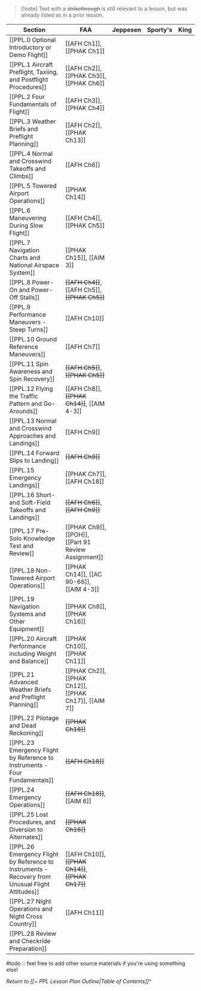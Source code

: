 > [!note] Text with a ~~strikethrough~~ is still relevant to a lesson, but was already listed as in a prior lesson.

| Section                                                                                          | FAA                                                   | Jeppesen | Sporty's | King |
| ------------------------------------------------------------------------------------------------ | ----------------------------------------------------- | -------- | -------- | ---- |
| [[PPL.0 Optional Introductory or Demo Flight]]                                                   | [[AFH Ch1]], [[PHAK Ch1]]                             |          |          |      |
| [[PPL.1 Aircraft Preflight, Taxiing, and Postflight Procedures]]                                 | [[AFH Ch2]], [[PHAK Ch3]], [[PHAK Ch6]]               |          |          |      |
| [[PPL.2 Four Fundamentals of Flight]]                                                            | [[AFH Ch3]], [[PHAK Ch4]]                             |          |          |      |
| [[PPL.3 Weather Briefs and Preflight Planning]]                                                  | [[AFH Ch2]], [[PHAK Ch13]]                            |          |          |      |
| [[PPL.4 Normal and Crosswind Takeoffs and Climbs]]                                               | [[AFH Ch6]]                                           |          |          |      |
| [[PPL.5 Towered Airport Operations]]                                                             | [[PHAK Ch14]]                                         |          |          |      |
| [[PPL.6 Maneuvering During Slow Flight]]                                                         | [[AFH Ch4]], [[PHAK Ch5]]                             |          |          |      |
| [[PPL.7 Navigation Charts and National Airspace System]]                                         | [[PHAK Ch15]], [[AIM 3]]                              |          |          |      |
| [[PPL.8 Power-On and Power-Off Stalls]]                                                          | ~~[[AFH Ch4]]~~, [[AFH Ch5]], ~~[[PHAK Ch5]]~~        |          |          |      |
| [[PPL.9 Performance Maneuvers - Steep Turns]]                                                    | [[AFH Ch10]]                                          |          |          |      |
| [[PPL.10 Ground Reference Maneuvers]]                                                            | [[AFH Ch7]]                                           |          |          |      |
| [[PPL.11 Spin Awareness and Spin Recovery]]                                                      | ~~[[AFH Ch5]]~~, ~~[[PHAK Ch5]]~~                     |          |          |      |
| [[PPL.12 Flying the Traffic Pattern and Go-Arounds]]                                             | [[AFH Ch8]], ~~[[PHAK Ch14]]~~, [[AIM 4-3]]           |          |          |      |
| [[PPL.13 Normal and Crosswind Approaches and Landings]]                                          | [[AFH Ch9]]                                           |          |          |      |
| [[PPL.14 Forward Slips to Landing]]                                                              | ~~[[AFH Ch9]]~~                                       |          |          |      |
| [[PPL.15 Emergency Landings]]                                                                    | [[PHAK Ch7]], [[AFH Ch18]]                            |          |          |      |
| [[PPL.16 Short- and Soft-Field Takeoffs and Landings]]                                           | ~~[[AFH Ch6]]~~, ~~[[AFH Ch9]]~~                      |          |          |      |
| [[PPL.17 Pre-Solo Knowledge Test and Review]]                                                    | [[PHAK Ch9]], [[POH]], [[Part 91 Review Assignment]]  |          |          |      |
| [[PPL.18 Non-Towered Airport Operations]]                                                        | [[PHAK Ch14]], [[AC 90-66]], [[AIM 4-3]]              |          |          |      |
| [[PPL.19 Navigation Systems and Other Equipment]]                                                | [[PHAK Ch8]], [[PHAK Ch16]]                           |          |          |      |
| [[PPL.20 Aircraft Performance including Weight and Balance]]                                     | [[PHAK Ch10]], [[PHAK Ch11]]                          |          |          |      |
| [[PPL.21 Advanced Weather Briefs and Preflight Planning]]                                        | [[PHAK Ch2]], [[PHAK Ch12]], [[PHAK Ch17]], [[AIM 7]] |          |          |      |
| [[PPL.22 Pilotage and Dead Reckoning]]                                                           | ~~[[PHAK Ch16]]~~                                     |          |          |      |
| [[PPL.23 Emergency Flight by Reference to Instruments - Four Fundamentals]]                      | ~~[[AFH Ch18]]~~                                      |          |          |      |
| [[PPL.24 Emergency Operations]]                                                                  | ~~[[AFH Ch18]]~~, [[AIM 6]]                           |          |          |      |
| [[PPL.25 Lost Procedures, and Diversion to Alternates]]                                          | ~~[[PHAK Ch16]]~~                                     |          |          |      |
| [[PPL.26 Emergency Flight by Reference to Instruments - Recovery from Unusual Flight Attitudes]] | [[AFH Ch10]], ~~[[PHAK Ch14]]~~, ~~[[PHAK Ch17]]~~    |          |          |      |
| [[PPL.27 Night Operations and Night Cross Country]]                                              | [[AFH Ch11]]                                          |          |          |      |
| [[PPL.28 Review and Checkride Preparation]]                                                      |                                                       |          |          |      |

#todo :: feel free to add other source materials if you're using something else!

*Return to [[~ PPL Lesson Plan Outline|Table of Contents]]^*